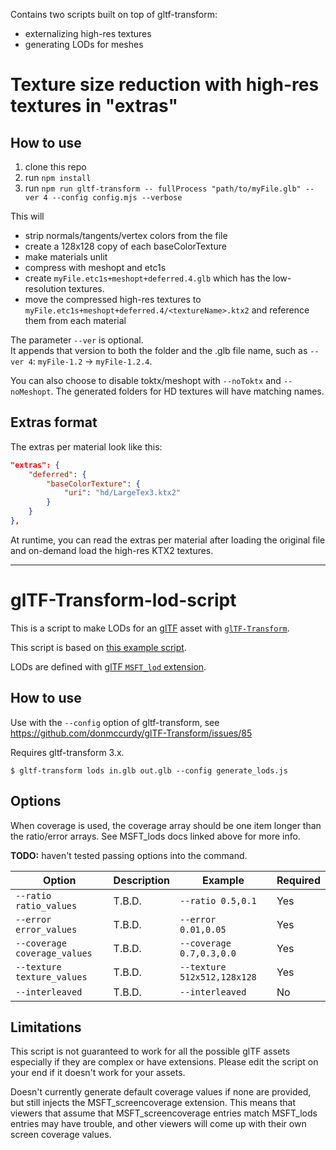 Contains two scripts built on top of gltf-transform:
- externalizing high-res textures
- generating LODs for meshes

# Texture size reduction with high-res textures in "extras"

## How to use

1. clone this repo
2. run `npm install`
3. run `npm run gltf-transform -- fullProcess "path/to/myFile.glb" --ver 4 --config config.mjs --verbose`

This will
- strip normals/tangents/vertex colors from the file
- create a 128x128 copy of each baseColorTexture
- make materials unlit
- compress with meshopt and etc1s
- create `myFile.etc1s+meshopt+deferred.4.glb` which has the low-resolution textures.
- move the compressed high-res textures to `myFile.etc1s+meshopt+deferred.4/<textureName>.ktx2` and reference them from each material

The parameter `--ver` is optional.  
It appends that version to both the folder and the .glb file name, such as `--ver 4`: `myFile-1.2` → `myFile-1.2.4`.

You can also choose to disable toktx/meshopt with `--noToktx` and `--noMeshopt`. The generated folders for HD textures will have matching names.

## Extras format

The extras per material look like this:

```json
"extras": {
    "deferred": {
        "baseColorTexture": {
            "uri": "hd/LargeTex3.ktx2"
        }
    }
},
```

At runtime, you can read the extras per material after loading the original file and on-demand load the high-res KTX2 textures.

---------------

# glTF-Transform-lod-script

This is a script to make LODs for an [glTF](https://registry.khronos.org/glTF/specs/2.0/glTF-2.0.html) asset with [`glTF-Transform`](https://gltf-transform.donmccurdy.com/).

This script is based on [this example script](https://gist.github.com/donmccurdy/2226332bb58980caebcd21fe7cbca029).

LODs are defined with [glTF `MSFT_lod` extension](https://github.com/KhronosGroup/glTF/blob/main/extensions/2.0/Vendor/MSFT_lod/README.md).

## How to use

Use with the `--config` option of gltf-transform, see https://github.com/donmccurdy/glTF-Transform/issues/85

Requires gltf-transform 3.x.






```
$ gltf-transform lods in.glb out.glb --config generate_lods.js
```








## Options

When coverage is used, the coverage array should be one item longer than the ratio/error arrays. See MSFT_lods docs linked above for more info.  

**TODO:** haven't tested passing options into the command.

| Option | Description | Example | Required |
| ------ | ----------- | ------- | -------- |
| `--ratio ratio_values` | T.B.D. | `--ratio 0.5,0.1` | Yes |
| `--error error_values` | T.B.D. | `--error 0.01,0.05` | Yes |
| `--coverage coverage_values` | T.B.D. | `--coverage 0.7,0.3,0.0` | Yes |
| `--texture texture_values` | T.B.D. | `--texture 512x512,128x128` | Yes |
| `--interleaved` | T.B.D. | `--interleaved` | No |


## Limitations

This script is not guaranteed to work for all the possible glTF assets especially if they are complex or have extensions. Please edit the script on your end if it doesn't work for your assets.

Doesn't currently generate default coverage values if none are provided, but still injects the MSFT_screencoverage extension. This means that viewers that assume that MSFT_screencoverage entries match MSFT_lods entries may have trouble, and other viewers will come up with their own screen coverage values.
